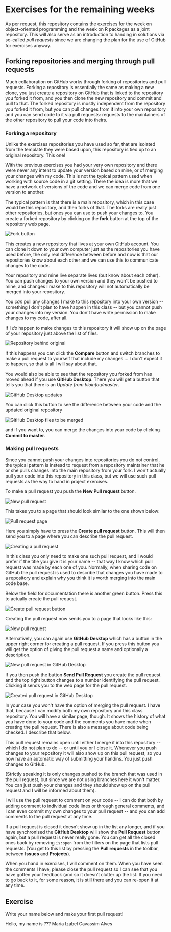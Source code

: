 # Exercises for the remaining weeks

As per request, this repository contains the exercises for the week on object-oriented programming and the week on R packages as a joint repository. This will also serve as an introduction to handing in solutions via so-called *pull requests* since we are changing the plan for the use of GitHub for exercises anyway.

## Forking repositories and merging through pull requests

Much collaboration on GitHub works through forking of repositories and pull requests. Forking a repository is essentially the same as making a new clone, you just create a repository on GitHub that is linked to the repository you forked it from, and you then clone the new repository and commit and pull to that. The forked repository is mostly independent from the repository you forked it from, but you can pull changes from it into your own repository and you can send code to it via pull requests: requests to the maintainers of the other repository to pull your code into theirs.

### Forking a repository

Unlike the exercises repositories you have used so far, that are isolated from the template they were based upon, this repository is tied up to an original repository. This one!

With the previous exercises you had your very own repository and there were never any intent to update your version based on mine, or of merging your changes with my code. This is not the typical pattern used when working with source code in a git setting. There the idea is more that we have a network of versions of the code and we can merge code from one version to another.

The typical pattern is that there is a main repository, which in this case would be this repository, and then forks of that. The forks are really just other repositories, but ones you can use to push your changes to. You create a forked repository by clicking on the **fork** button at the top of the repository web page.

![Fork button](figures/fork.png)

This creates a new repository that lives at your own GitHub account. You can clone it down to your own computer just as the repositories you have used before, the only real difference between before and now is that our repositories know about each other and we can use this to communicate changes to the code.

Your repository and mine live separate lives (but know about each other). You can push changes to your own version and they won't be pushed to mine, and changes I make to this repository will not automatically be merged into your repository.

You *can* pull any changes I make to this repository into your own version -- something I don't plan to have happen in this class -- but you cannot push your changes into my version. You don't have write permission to make changes to my code, after all.

If I *do* happen to make changes to this repository it will show up on the page of your repository just above the list of files.

![Repository behind original](figures/behind.png)

If this happens you can click the **Compare** button and switch branches to make a pull request to yourself that include my changes ... I don't expect it to happen, so that is all I will say about that.

You would also be able to see that the repository you forked from has moved ahead if you use **GitHub Desktop**. There you will get a button that tells you that there is an *Update from bioinfau/master*.

![GitHub Desktop updates](figures/github-updates.png)

You can click this button to see the difference between your code and the updated original repository

![GitHub Desktop files to be merged](figures/github-merging.png)

and if you want to, you can merge the changes into your code by clicking **Commit to master**.


### Making pull requests

Since you cannot push your changes into repositories you do not control, the typical pattern is instead to request from a repository maintainer that he or she pulls changes into the main repository from your fork. I won't actually pull your code into this repository in this class, but we will use such pull requests as the way to hand in project exercises.

To make a pull request you push the **New Pull request** button.

![New pull request](figures/new-pull-request.png)

This takes you to a page that should look similar to the one shown below:

![Pull request page](figures/new-pull-request-first-page.png)

Here you simply have to press the **Create pull request** button. This will then send you to a page where you can describe the pull request.

![Creating a pull request](figures/creating-pull-request.png)

In this class you only need to make one such pull request, and I would prefer if the title you give it is your name -- that way I know which pull request was made by each one of you. Normally, when sharing code on GitHub the pull request is used to describe that changes you have made to a repository and explain why you think it is worth merging into the main code base.

Below the field for documentation there is another green button. Press this to actually create the pull request.

![Create pull request button](figures/create-button.png)

Creating the pull request now sends you to a page that looks like this:

![New pull request](figures/pull-request.png)

Alternatively, you can again use **GitHub Desktop** which has a button in the upper right corner for creating a pull request. If you press this button you will get the option of giving the pull request a name and optionally a description.

![New pull request in **GitHub Desktop**](figures/github-make-pull-request.png)

If you then push the button **Send Pull Request** you create the pull request and the top right button changes to a number identifying the pull request. Clicking it sends you to the web page for the pull request.

![Created pull request in **GitHub Desktop**](figures/github-active-pull-request.png)

In your case you won't have the option of merging the pull request. I have that, because I can modify both my own repository and this class repository. You will have a similar page, though. It shows the history of what you have done to your code and the comments you have made when creating the pull request. There is also a message about code being checked. I describe that below.

This pull request remains open until either I merge it into this repository -- which I do not plan to do -- or until you or I close it. Whenever you push changes to your repository it will also show up on this pull request, so you now have an automatic way of submitting your handins. You just push changes to GitHub.

(Strictly speaking it is only changes pushed to the branch that was used in the pull request, but since we are not using branches here it won't matter. You can just push your changes and they should show up on the pull request and I will be informed about them).

I will use the pull request to comment on your code -- I can do that both by adding comment to individual code lines or through general comments, and I can even commit my own changes to your pull request -- and you can add comments to the pull request at any time.

If a pull request is closed it doesn’t show up in the list any longer, and if you have synchronised the **GitHub Desktop** will show the **Pull Request** button again, but a pull request is never really gone. You can get all the closed ones back by removing `is:open` from the filters on the page that lists pull requests. (You get to this list by pressing the **Pull requests** in the toolbar, between **Issues** and **Projects**).

When you hand in exercises, I will comment on them. When you have seen the comments I have, please close the pull request so I can see that you have gotten your feedback (and so it doesn’t clutter up the list. If you need to go back to it, for some reason, it is still there and you can re-open it at any time.

## Exercise

Write your name below and make your first pull request!

Hello, my name is ???
Maria Izabel Cavassim Alves

